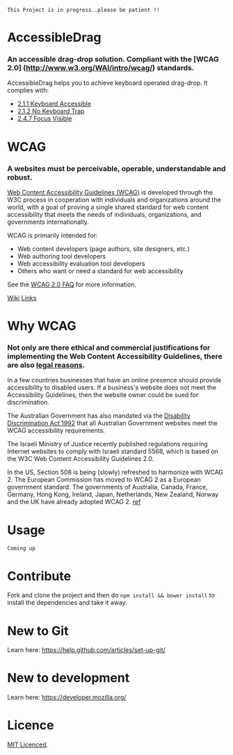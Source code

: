 `This Project is in progress..please be patient !!`

# AccessibleDrag

### An accessible drag-drop solution. Compliant with the [**WCAG 2.0**] (http://www.w3.org/WAI/intro/wcag/) standards.

AccessibleDrag helps you to achieve keyboard operated drag-drop. It complies with:

* [2.1.1 Keyboard Accessible](http://www.w3.org/TR/2008/REC-WCAG20-20081211/#keyboard-operation)
* [2.1.2 No Keyboard Trap](http://www.w3.org/TR/2008/REC-WCAG20-20081211/#keyboard-operation)
* [2.4.7 Focus Visible](http://www.w3.org/TR/2008/REC-WCAG20-20081211/#navigation-mechanisms)

# WCAG

### A websites must be perceivable, operable, understandable and robust.

[Web Content Accessibility Guidelines (WCAG)](http://www.w3.org/WAI/intro/wcag) is developed through the W3C process in cooperation with individuals and organizations around the world, with a goal of proving a single shared standard for web content accessibility that meets the needs of individuals, organizations, and governments internationally.

WCAG is primarily intended for:

* Web content developers (page authors, site designers, etc.)
* Web authoring tool developers
* Web accessibility evaluation tool developers
* Others who want or need a standard for web accessibility

See the [WCAG 2.0 FAQ](http://www.w3.org/WAI/WCAG20/wcag2faq) for more information.

[Wiki](https://en.wikipedia.org/wiki/Web_Content_Accessibility_Guidelines#WCAG_2.0)
[Links](https://en.wikipedia.org/wiki/Web_Content_Accessibility_Guidelines#External_links)

# Why WCAG

### Not only are there ethical and commercial justifications for implementing the Web Content Accessibility Guidelines, there are also [legal reasons](https://en.wikipedia.org/wiki/Web_Content_Accessibility_Guidelines#Legal_obligations).

In a few countries businesses that have an online presence should provide accessibility to disabled users. If a business's website does not meet the Accessibility Guidelines, then the website owner could be sued for discrimination.

The Australian Government has also mandated via the [Disability Discrimination Act 1992](http://www.comlaw.gov.au/Series/C2004A04426) that all Australian Government websites meet the WCAG accessibility requirements.

The Israeli Ministry of Justice recently published regulations requiring Internet websites to comply with Israeli standard 5568, which is based on the W3C Web Content Accessibility Guidelines 2.0.

In the US, Section 508 is being (slowly) refreshed to harmonize with WCAG 2. The European Commission has moved to WCAG 2 as a European government standard. The governments of Australia, Canada, France, Germany, Hong Kong, Ireland, Japan, Netherlands, New Zealand, Norway and the UK have already adopted WCAG 2. [ref](http://www.powermapper.com/blog/government-accessibility-standards/)

# Usage

`Coming up`

# Contribute

Fork and clone the project and then do `npm install && bower install` to install the dependencies and take it away.

# New to Git

Learn here: https://help.github.com/articles/set-up-git/

# New to development

Learn here: https://developer.mozilla.org/

# Licence

[MIT Licenced](./LICENCE).